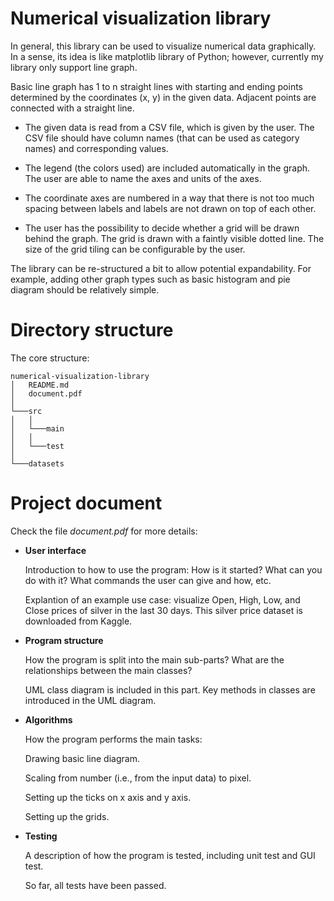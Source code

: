 # Numerical visualization library
In general, this library can be used to visualize numerical data graphically. In a sense, its idea is like matplotlib library of Python; however, currently my library only support line graph.

Basic line graph has 1 to n straight lines with starting and ending points determined by the coordinates (x, y) in the given data. Adjacent points are connected with a straight line.

* The given data is read from a CSV file, which is given by the user. The CSV file should have column names (that can be used as category names) and corresponding values.

* The legend (the colors used) are included automatically in the graph. The user are able to name the axes and units of the axes.

* The coordinate axes are numbered in a way that there is not too much spacing between labels and labels are not drawn on top of each other.

* The user has the possibility to decide whether a grid will be drawn behind the graph. The grid is drawn with a faintly visible dotted line. The size of the grid tiling can be configurable by the user.

The library can be re-structured a bit to allow potential expandability. For example, adding other graph types such as basic histogram and pie diagram should be relatively simple.

# Directory structure
The core structure:

```
numerical-visualization-library
│   README.md
│   document.pdf    
│
└───src
│   │
│   └───main
│   │
│   └───test
│   
└───datasets
```


# Project document

Check the file _document.pdf_ for more details:

* **User interface**

    Introduction to how to use the program: How is it started? What can you do with it? What commands the user can give and how, etc.

    Explantion of an example use case: visualize Open, High, Low, and Close prices of silver in the last 30 days. This silver price dataset is downloaded from Kaggle.


* **Program structure**

    How the program is split into the main sub-parts? What are the relationships between the main classes? 

  UML class diagram is included in this part. Key methods in classes are introduced in the UML diagram.


* **Algorithms**

  How the program performs the main tasks:

  Drawing basic line diagram.

  Scaling from number (i.e., from the input data) to pixel.

  Setting up the ticks on x axis and y axis.

  Setting up the grids.


* **Testing**

  A description of how the program is tested, including unit test and GUI test.

  So far, all tests have been passed.










